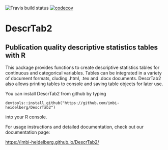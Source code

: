 ![Travis build status](https://travis-ci.com/imbi-heidelberg/DescrTab2.svg?branch=master)
[![codecov](https://codecov.io/gh/imbi-heidelberg/DescrTab2/branch/master/graph/badge.svg)](https://codecov.io/gh/imbi-heidelberg/DescrTab2)

# DescrTab2
## Publication quality descriptive statistics tables with R

This package provides functions to create descriptive statistics tables for continuous and categorical variables. Tables can be integrated in a variety of document formats, cluding .html, .tex and .docx documents. DescrTab2 also allows printing tables to console and saving table objects for later use.

You can install DescrTab2 from github by typing
```
devtools::install_github("https://github.com/imbi-heidelberg/DescrTab2")
```
into your R console.

For usage instructions and detailed documentation, check out our documentation page:

https://imbi-heidelberg.github.io/DescrTab2/
